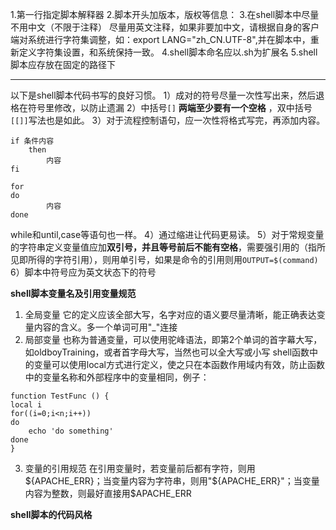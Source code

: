 1.第一行指定脚本解释器
2.脚本开头加版本，版权等信息：
3.在shell脚本中尽量不用中文（不限于注释）
尽量用英文注释，如果非要加中文，请根据自身的客户端对系统进行字符集调整，如：export LANG="zh_CN.UTF-8",并在脚本中，重新定义字符集设置，和系统保持一致。
4.shell脚本命名应以.sh为扩展名
5.shell脚本应存放在固定的路径下
*****
以下是shell脚本代码书写的良好习惯。
1）成对的符号尽量一次性写出来，然后退格在符号里修改，以防止遗漏
2）中括号`[]` **两端至少要有一个空格** ，双中括号`[[]]`写法也是如此。
3）对于流程控制语句，应一次性将格式写完，再添加内容。
```
if 条件内容
    then
        内容
fi
```
```
for
do
        内容
done
```
while和until,case等语句也一样。
4）通过缩进让代码更易读。
5）对于常规变量的字符串定义变量值应加**双引号，并且等号前后不能有空格**，需要强引用的（指所见即所得的字符引用），则用单引号，如果是命令的引用则用`OUTPUT=$(command)`
6）脚本中符号应为英文状态下的符号

**shell脚本变量名及引用变量规范**
1. 全局变量
    它的定义应该全部大写，名字对应的语义要尽量清晰，能正确表达变量内容的含义。多一个单词可用"_"连接
2. 局部变量
    也称为普通变量，可以使用驼峰语法，即第2个单词的首字幕大写，如oldboyTraining，或者首字母大写，当然也可以全大写或小写
    shell函数中的变量可以使用local方式进行定义，使之只在本函数作用域内有效，防止函数中的变量名称和外部程序中的变量相同，例子：
```
function TestFunc () {
local i
for((i=0;i<n;i++))
do
    echo 'do something'
done
}
```
3. 变量的引用规范
    在引用变量时，若变量前后都有字符，则用${APACHE_ERR}；当变量内容为字符串，则用"${APACHE_ERR}"；当变量内容为整数，则最好直接用$APACHE_ERR

**shell脚本的代码风格**
















